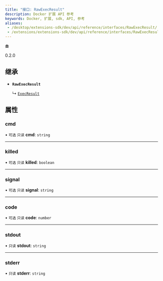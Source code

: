 ```yaml
---
title: "接口: RawExecResult"
description: Docker 扩展 API 参考
keywords: Docker, 扩展, sdk, API, 参考
aliases:
 - /desktop/extensions-sdk/dev/api/reference/interfaces/RawExecResult/
 - /extensions/extensions-sdk/dev/api/reference/interfaces/RawExecResult/
---
```


**`自`**

0.2.0

## 继承

- **`RawExecResult`**

  ↳ [`ExecResult`](ExecResult.md)

## 属性

### cmd

• `可选` `只读` **cmd**: `string`

___

### killed

• `可选` `只读` **killed**: `boolean`

___

### signal

• `可选` `只读` **signal**: `string`

___

### code

• `可选` `只读` **code**: `number`

___

### stdout

• `只读` **stdout**: `string`

___

### stderr

• `只读` **stderr**: `string`
